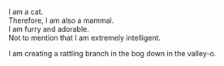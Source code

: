 I am a cat.  
Therefore, I am also a mammal.  
I am furry and adorable.  
Not to mention that I am extremely intelligent.  

I am creating a rattling branch in the bog down in the valley-o.